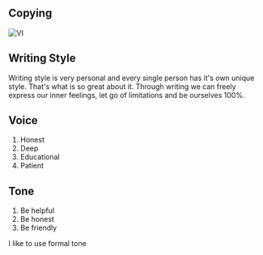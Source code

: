 ## Copying

![VI]()

## Writing Style

Writing style is very personal and every single person has it's own unique style. That's what is so great about it. Through writing we can freely express our inner feelings, let go of limitations and be ourselves 100%.

## Voice

1. Honest
2. Deep
3. Educational
4. Patient

## Tone

1. Be helpful
2. Be honest
3. Be friendly

I like to use formal tone
